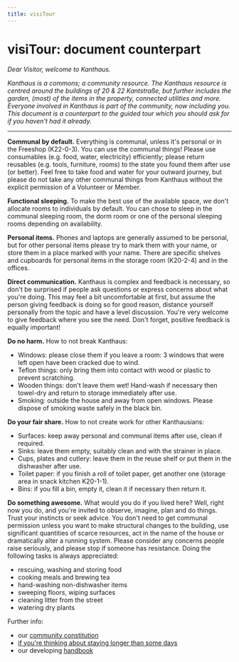 ```yaml
---
title: visiTour
---
```


# visiTour: document counterpart

_Dear Visitor, welcome to Kanthaus._

_Kanthaus is a commons; a community resource. The Kanthaus resource is centred around the buildings of 20 & 22 Kantstraße, but further includes the garden, (most) of the items in the property, connected utilities and more. Everyone involved in Kanthaus is part of the community, now including you. This document is a counterpart to the guided tour which you should ask for if you haven’t had it already._

---

**Communal by default.** Everything is communal, unless it's personal or in the Freeshop (K22-0-3). You can use the communal things! Please use consumables (e.g. food, water, electricity) efficiently; please return reusables (e.g. tools, furniture, rooms) to the state you found them after use (or better). Feel free to take food and water for your outward journey, but please do not take any other communal things from Kanthaus without the explicit permission of a Volunteer or Member.

**Functional sleeping.** To make the best use of the available space, we don't allocate rooms to individuals by default. You can chose to sleep in the communal sleeping room, the dorm room or one of the personal sleeping rooms depending on availability.

**Personal items.** Phones and laptops are generally assumed to be personal, but for other personal items please try to mark them with your name, or store them in a place marked with your name. There are specific shelves and cupboards for personal items in the storage room (K20-2-4) and in the offices.

**Direct communication.** Kanthaus is complex and feedback is necessary, so don't be surprised if people ask questions or express concerns about what you're doing. This may feel a bit uncomfortable at first, but assume the person giving feedback is doing so for good reason, distance yourself personally from the topic and have a level discussion. You're very welcome to give feedback where you see the need. Don't forget, positive feedback is equally important!

**Do no harm.** How to not break Kanthaus:
-   Windows: please close them if you leave a room: 3 windows that were left open have been cracked due to wind.
-   Teflon things: only bring them into contact with wood or plastic to prevent scratching.
-   Wooden things: don't leave them wet! Hand-wash if necessary then towel-dry and return to storage immediately after use.
-   Smoking: outside the house and away from open windows. Please dispose of smoking waste safely in the black bin.

**Do your fair share.** How to not create work for other Kanthausians:
-   Surfaces: keep away personal and communal items after use, clean if required.
-   Sinks: leave them empty, suitably clean and with the strainer in place.
-   Cups, plates and cutlery: leave them in the reuse shelf or put them in the dishwasher after use.
-   Toilet paper: if you finish a roll of toilet paper, get another one (storage area in snack kitchen K20-1-1).
-   Bins: if you fill a bin, empty it, clean it if necessary then return it.

**Do something awesome.** What would you do if you lived here? Well, right now you do, and you're invited to observe, imagine, plan and do things. Trust your instincts or seek advice. You don't need to get communal permission unless you want to make structural changes to the building, use significant quantities of scarce resources, act in the name of the house or dramatically alter a running system. Please consider any concerns people raise seriously, and please stop if someone has resistance. Doing the following tasks is always appreciated:
- rescuing, washing and storing food
- cooking meals and brewing tea
- hand-washing non-dishwasher items
- sweeping floors, wiping surfaces
- cleaning litter from the street
- watering dry plants

Further info:
-   our [community constitution](https://kanthaus.online/governance/constitution)
-   [if you're thinking about staying longer than some days](https://kanthaus.online/governance/positionsandevaluations)
-   our developing [handbook](https://handbook.kanthaus.online)
